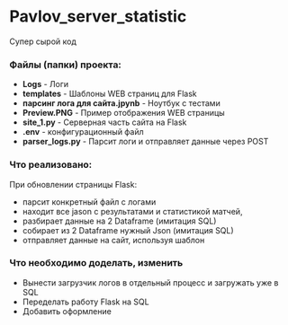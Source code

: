 # Pavlov_server_statistic
Супер сырой код

### Файлы (папки) проекта:
* **Logs** - Логи
* **templates** - Шаблоны WEB страниц для Flask
* **парсинг лога для сайта.jpynb** - Ноутбук с тестами
* **Preview.PNG** - Пример отображения WEB страницы
* **site_1.py** - Серверная часть сайта на Flask
* **.env** - конфигурационный файл
* **parser_logs.py** - Парсит логи и отправляет данные через POST

### Что реализовано:
При обновлении страницы Flask:
* парсит конкретный файл с логами
* находит все jason с результатами и статистикой матчей,
* разбирает данные на 2 Dataframe (имитация SQL)
* собирает из 2 Dataframe нужный Json (имитация SQL)
* отправляет данные на сайт, используя шаблон

### Что необходимо доделать, изменить
* Вынести загрузчик логов в отдельный процесс и загружать уже в SQL
* Переделать работу Flask на SQL
* Добавить оформление
